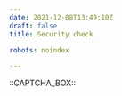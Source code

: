```yaml
---
date: 2021-12-08T13:49:10Z
draft: false
title: Security check

robots: noindex

---
```


::CAPTCHA_BOX::